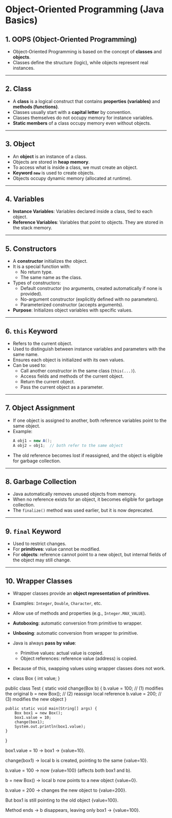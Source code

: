# Object-Oriented Programming (Java Basics)

## 1. OOPS (Object-Oriented Programming)
- Object-Oriented Programming is based on the concept of **classes** and **objects**.  
- Classes define the structure (logic), while objects represent real instances.  

---

## 2. Class
- A **class** is a logical construct that contains **properties (variables)** and **methods (functions)**.  
- Classes usually start with a **capital letter** by convention.  
- Classes themselves do not occupy memory for instance variables.  
- **Static members** of a class occupy memory even without objects.

---

## 3. Object
- An **object** is an instance of a class.  
- Objects are stored in **heap memory**.  
- To access what is inside a class, we must create an object.  
- **Keyword `new`** is used to create objects.  
- Objects occupy dynamic memory (allocated at runtime).  

---

## 4. Variables
- **Instance Variables**: Variables declared inside a class, tied to each object.  
- **Reference Variables**: Variables that point to objects. They are stored in the stack memory.  

---

## 5. Constructors
- A **constructor** initializes the object.  
- It is a special function with:
  - No return type.  
  - The same name as the class.  
- Types of constructors:  
  - Default constructor (no arguments, created automatically if none is provided).  
  - No-argument constructor (explicitly defined with no parameters).  
  - Parameterized constructor (accepts arguments).  
- **Purpose**: Initializes object variables with specific values.  

---

## 6. `this` Keyword
- Refers to the current object.  
- Used to distinguish between instance variables and parameters with the same name.  
- Ensures each object is initialized with its own values.  
- Can be used to:
  - Call another constructor in the same class (`this(...)`).  
  - Access fields and methods of the current object.  
  - Return the current object.  
  - Pass the current object as a parameter.  

---

## 7. Object Assignment
- If one object is assigned to another, both reference variables point to the same object.  
- Example:  
  ```java
  A obj1 = new A();
  A obj2 = obj1;  // both refer to the same object
  ```
- The old reference becomes lost if reassigned, and the object is eligible for garbage collection.  

---

## 8. Garbage Collection
- Java automatically removes unused objects from memory.  
- When no reference exists for an object, it becomes eligible for garbage collection.  
- The `finalize()` method was used earlier, but it is now deprecated.  

---

## 9. `final` Keyword
- Used to restrict changes.  
- For **primitives**: value cannot be modified.  
- For **objects**: reference cannot point to a new object, but internal fields of the object may still change.  

---

## 10. Wrapper Classes
- Wrapper classes provide an **object representation of primitives**.  
- Examples: `Integer`, `Double`, `Character`, etc.  
- Allow use of methods and properties (e.g., `Integer.MAX_VALUE`).  
- **Autoboxing**: automatic conversion from primitive to wrapper.  
- **Unboxing**: automatic conversion from wrapper to primitive.  
- Java is always **pass by value**:
  - Primitive values: actual value is copied.  
  - Object references: reference value (address) is copied.  
- Because of this, swapping values using wrapper classes does not work.

- class Box { int value; }

public class Test {
    static void change(Box b) {
        b.value = 100;     // (1) modifies the original
        b = new Box();     // (2) reassign local reference
        b.value = 200;     // (3) modifies the new object
    }

    public static void main(String[] args) {
        Box box1 = new Box();
        box1.value = 10;
        change(box1);
        System.out.println(box1.value);
    }
}

box1.value = 10 → box1 → {value=10}.

change(box1) → local b is created, pointing to the same {value=10}.

b.value = 100 → now {value=100} (affects both box1 and b).

b = new Box() → local b now points to a new object {value=0}.

b.value = 200 → changes the new object to {value=200}.

But box1 is still pointing to the old object {value=100}.

Method ends → b disappears, leaving only box1 → {value=100}.
